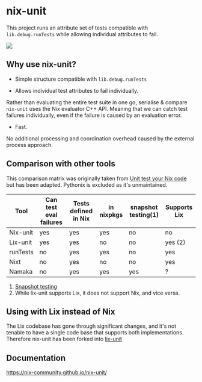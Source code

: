 # nix-unit

This project runs an attribute set of tests compatible with `lib.debug.runTests` while allowing individual attributes to fail.

![](./.github/demo.gif)


## Why use nix-unit?

- Simple structure compatible with `lib.debug.runTests`

- Allows individual test attributes to fail individually.

Rather than evaluating the entire test suite in one go, serialise & compare `nix-unit` uses the Nix evaluator C++ API.
Meaning that we can catch test failures individually, even if the failure is caused by an evaluation error.

- Fast.

No additional processing and coordination overhead caused by the external process approach.

## Comparison with other tools
This comparison matrix was originally taken from [Unit test your Nix code](https://www.tweag.io/blog/2022-09-01-unit-test-your-nix-code/) but has been adapted.
Pythonix is excluded as it's unmaintained.

| Tool        | Can test eval failures | Tests defined in Nix | in nixpkgs | snapshot testing(1) | Supports Lix |
| ----------- | ---------------------- | -------------------- | ---------- |-------------------- | ------------ |
| Nix-unit    | yes                    | yes                  | yes        | no                  | no           |
| Lix-unit    | yes                    | yes                  | no         | no                  | yes (2)      |
| runTests    | no                     | yes                  | yes        | no                  | yes          |
| Nixt        | no                     | yes                  | no         | no                  | yes          |
| Namaka      | no                     | yes                  | yes        | yes                 | ?            |

1. [Snapshot testing](https://github.com/nix-community/namaka#snapshot-testing)
2. While lix-unit supports Lix, it does not support Nix, and vice versa.

## Using with Lix instead of Nix

The Lix codebase has gone through significant changes, and it's not tenable to have a single code base that supports both implementations.
Therefore nix-unit has been forked into [lix-unit](https://github.com/adisbladis/lix-unit)

## Documentation

https://nix-community.github.io/nix-unit/
